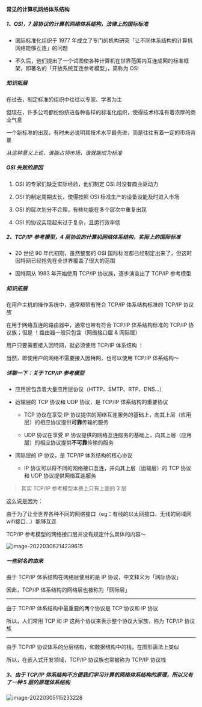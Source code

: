 #### 常见的计算机网络体系结构

##### 1、OSI，7 层协议的计算机网络体系结构，法律上的国际标准

- 国际标准化组织于 1977 年成立了专门的机构研究「让不同体系结构的计算机网络能够互连」的问题

- 不久后，他们提出了一个试图使各种计算机在世界范围内互连成网的标准框架，即著名的「开放系统互连参考模型」，简称为 OSI

##### 知识拓展

在过去，制定标准的组织中往往以专家、学者为主

但现在，许多公司都纷纷挤进各种各样的标准化组织，使得技术标准有着浓厚的商业气息

一个新标准的出现，有时未必说明其技术水平最先进，而是往往有着一定的市场背景

*从这种意义上说，谁能占领市场，谁就能成为标准*

##### OSI 失败的原因

1. OSI 的专家们缺乏实际经验，他们制定 OSI 时没有商业驱动力

2. OSI 的制定周期太长，使得按照 OSI 标准生产的设备没能及时进入市场

3. OSI 的层次划分不合理，有些功能在多个层次中重复出现

4. OSI 的协议实现起来过于复杂，且运行效率低

##### 2、TCP/IP 参考模型，4 层协议的计算机网络体系结构，实际上的国际标准

- 20 世纪 90 年代初期，虽然整套的 OSI 国际标准都已经制定出来了，但这时因特网已经抢先在全世界覆盖了很大的范围

- 因特网从 1983 年开始使用 TCP/IP 协议族，逐步演变出了 TCP/IP 参考模型

##### 知识拓展

在用户主机的操作系统中，通常都带有符合 TCP/IP 体系结构标准的 TCP/IP 协议族

在用于网络互连的路由器中，通常也带有符合 TCP/IP 体系结构标准的 TCP/IP 协议族；但是 ！路由器一般只包含（网络接口层 & 网际层）

用户只要需要接入因特网，就必须使用 TCP/IP 体系结构 ！

当然，即使用户的网络不需要接入因特网，也可以使用 TCP/IP 体系结构～

##### 详聊一下：关于 TCP/IP 参考模型

- 应用层包含着大量应用层协议（HTTP、SMTP、RTP、DNS...）

- 运输层的 TCP 协议和 UDP 协议，是 TCP/IP 体系结构的重要协议

	- TCP 协议在享受 IP 协议提供的网络互连服务的基础上，向其上层（应用层）的相应协议提供**可靠**传输的服务

	- UDP 协议在享受 IP 协议提供的网络互连服务的基础上，向其上层（应用层）的相应协议提供**不可靠**传输的服务

- 网际层的 IP 协议，是 TCP/IP 体系结构的核心协议

	- IP 协议可以将不同的网络接口互连，并向其上层（运输层）的 TCP 协议和 UDP 协议提供网络互连服务

> 其实 TCP/IP 参考模型本质上只有上面的 3 层

这么说是因为：

由于为了让全世界各种不同的网络接口（eg：有线的以太网接口、无线的局域网wifi接口...）能够互连

TCP/IP 参考模型的网络接口层并没有规定什么具体的内容～

![image-20220306214239615](https://gitee.com/pj-l/imgs-1/raw/master/image-20220306214239615.png)

##### 一些别名的由来

由于 TCP/IP 体系结构在网络层使用的是 IP 协议，中文释义为「网际协议」

因此，TCP/IP 体系结构的网络层也被称为「网际层」

---

由于 TCP/IP 体系结构中最重要的两个协议是 TCP 协议和 IP 协议

所以，人们常用 TCP 和 IP 这两个协议来表示整个协议大家族，称为 TCP/IP 协议族

---

由于 TCP/IP 协议体系的分层结构，和数据结构中的栈，在图形画法上类似

所以，在嵌入式开发领域，TCP/IP 协议族也常被称为 TCP/IP 协议栈

##### 3、由于 TCP/IP 体系结构不方便我们学习计算机网络体系结构的原理，所以又有了一种 5 层的原理体系结构

![image-20220305115233228](https://gitee.com/pj-l/imgs-1/raw/master/image-20220305115233228.png)
